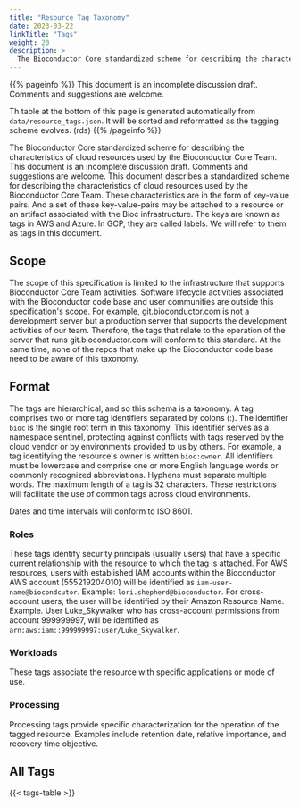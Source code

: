 ```yaml
---
title: "Resource Tag Taxonomy"
date: 2023-03-22
linkTitle: "Tags"
weight: 20
description: >
  The Bioconductor Core standardized scheme for describing the characteristics of cloud resources used by the Bioconductor Core Team. 
---
```



{{% pageinfo %}}
This document is an incomplete discussion draft. Comments and suggestions are welcome.

Th table at the bottom of this page is generated automatically from `data/resource_tags.json`.
It will be sorted and reformatted as the tagging scheme evolves. (rds)
{{% /pageinfo %}}

The Bioconductor Core standardized scheme for describing the characteristics of cloud resources used by the Bioconductor Core Team.
This document is an incomplete discussion draft. Comments and suggestions are welcome.
This document describes a standardized scheme for describing the characteristics of cloud resources used by the Bioconductor Core Team. These characteristics are in the form of key-value pairs. And a set of these key-value-pairs may be attached to a resource or an artifact associated with the Bioc infrastructure. The keys are known as tags in AWS and Azure. In GCP, they are called labels. We will refer to them as tags in this document.

## Scope

The scope of this specification is limited to the infrastructure that supports Bioconductor Core Team activities. Software lifecycle activities associated with the Bioconductor code base and user communities are outside this specification's scope. For example, git.bioconductor.com is not a development server but a production server that supports the development activities of our team. Therefore, the tags that relate to the operation of the server that runs git.bioconductor.com will conform to this standard. At the same time, none of the repos that make up the Bioconductor code base need to be aware of this taxonomy.

## Format

The tags are hierarchical, and so this schema is a taxonomy. A tag comprises two or more tag identifiers separated by colons (:). The identifier `bioc` is the single root term in this taxonomy. This identifier serves as a namespace sentinel, protecting against conflicts with tags reserved by the cloud vendor or by environments provided to us by others. For example, a tag identifying the resource's owner is written `bioc:owner`.
All identifiers must be lowercase and comprise one or more English language words or commonly recognized abbreviations. Hyphens must separate multiple words. The maximum length of a tag is 32 characters. These restrictions will facilitate the use of common tags across cloud environments.


Dates and time intervals will conform to ISO 8601. 


### Roles

These tags identify security principals (usually users) that have a specific current relationship with the resource to which the tag is attached.
For AWS resources, users with established IAM accounts within the Bioconductor AWS account (555219204010) will be identified as `iam-user-name@biocondcutor`.
Example: `lori.shepherd@bioconductor`.
For cross-account users, the user will be identified by their Amazon Resource Name. Example. User Luke_Skywalker who has cross-account permissions from account 999999997, will be identified as `arn:aws:iam::999999997:user/Luke_Skywalker`.

### Workloads

These tags associate the resource with specific applications or mode of use.

### Processing 

Processing tags provide specific characterization for the operation of the tagged resource. 
Examples include retention date, relative importance, and recovery time objective.

## All Tags

{{< tags-table >}}
